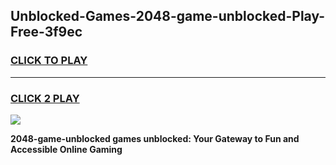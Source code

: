 
## Unblocked-Games-2048-game-unblocked-Play-Free-3f9ec
<h3>
<a href="https://premium76.site?title=2048-game-unblocked&ref=21A">CLICK TO PLAY</a></h3>
<hr>

<h3>
<a href="https://premium76.site?title=2048-game-unblocked&ref=21A">CLICK 2 PLAY</a>
  
</h3>

<a href="https://premium76.site?title=2048-game-unblocked&ref=21A"><img src="https://clearcache.store/games.png"></a>


**2048-game-unblocked games unblocked: Your Gateway to Fun and Accessible Online Gaming**
